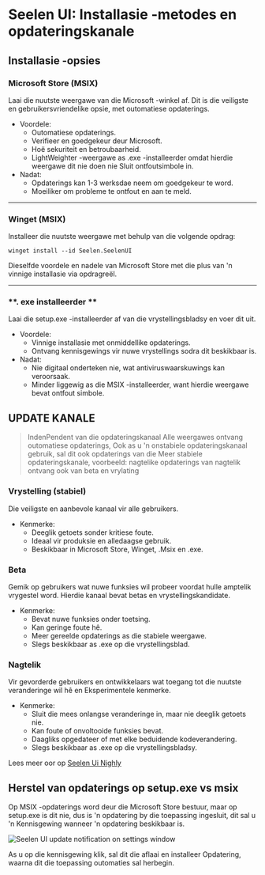 # **Seelen UI: Installasie -metodes en opdateringskanale**

## **Installasie -opsies**

### **Microsoft Store (MSIX)**

Laai die nuutste weergawe van die Microsoft -winkel af. Dit is die veiligste
 en gebruikersvriendelike opsie, met outomatiese opdaterings.

*   Voordele:
    *   Outomatiese opdaterings.
    *   Verifieer en goedgekeur deur Microsoft.
    *   Hoë sekuriteit en betroubaarheid.
    *   LightWeighter -weergawe as .exe -installeerder omdat hierdie weergawe dit nie doen nie
         Sluit ontfoutsimbole in.
*   Nadat:
    *   Opdaterings kan 1-3 werksdae neem om goedgekeur te word.
    *   Moeiliker om probleme te ontfout en aan te meld.

***

### **Winget (MSIX)**

Installeer die nuutste weergawe met behulp van die volgende opdrag:

```pwsh
winget install --id Seelen.SeelenUI
```

Dieselfde voordele en nadele van Microsoft Store met die plus van 'n vinnige installasie via
 opdragreël.

***

### \*\*. exe installeerder \*\*

Laai die setup.exe -installeerder af van die vrystellingsbladsy en voer dit uit.

*   Voordele:
    *   Vinnige installasie met onmiddellike opdaterings.
    *   Ontvang kennisgewings vir nuwe vrystellings sodra dit beskikbaar is.
*   Nadat:
    *   Nie digitaal onderteken nie, wat antiviruswaarskuwings kan veroorsaak.
    *   Minder liggewig as die MSIX -installeerder, want hierdie weergawe bevat ontfout
         simbole.

## **UPDATE KANALE**

> IndenPendent van die opdateringskanaal Alle weergawes ontvang outomatiese opdaterings,
>  Ook as u 'n onstabiele opdateringskanaal gebruik, sal dit ook opdaterings van die
>  Meer stabiele opdateringskanale, voorbeeld: nagtelike opdaterings van nagtelik ontvang
>  ook van beta en vrylating

### **Vrystelling (stabiel)**

Die veiligste en aanbevole kanaal vir alle gebruikers.

*   Kenmerke:
    *   Deeglik getoets sonder kritiese foute.
    *   Ideaal vir produksie en alledaagse gebruik.
    *   Beskikbaar in Microsoft Store, Winget, .Msix en .exe.

### **Beta**

Gemik op gebruikers wat nuwe funksies wil probeer voordat hulle amptelik vrygestel word.
 Hierdie kanaal bevat betas en vrystellingskandidate.

*   Kenmerke:
    *   Bevat nuwe funksies onder toetsing.
    *   Kan geringe foute hê.
    *   Meer gereelde opdaterings as die stabiele weergawe.
    *   Slegs beskikbaar as .exe op die vrystellingsblad.

### **Nagtelik**

Vir gevorderde gebruikers en ontwikkelaars wat toegang tot die nuutste veranderinge wil hê en
 Eksperimentele kenmerke.

*   Kenmerke:
    *   Sluit die mees onlangse veranderinge in, maar nie deeglik getoets nie.
    *   Kan foute of onvoltooide funksies bevat.
    *   Daagliks opgedateer of met elke beduidende kodeverandering.
    *   Slegs beskikbaar as .exe op die vrystellingsbladsy.

Lees meer oor op [Seelen Ui Nighly](./nightly.md)

## **Herstel van opdaterings op setup.exe vs msix**

Op MSIX -opdaterings word deur die Microsoft Store bestuur, maar op setup.exe is dit
 nie, dus is 'n opdatering by die toepassing ingesluit, dit sal u 'n
 Kennisgewing wanneer 'n opdatering beskikbaar is.

![Seelen UI update notification on settings window](https://github.com/Seelen-Inc/slu-blog/blob/master/blog/seelen-ui-distribution-channels/image.png?raw=true)

As u op die kennisgewing klik, sal dit die aflaai en installeer
 Opdatering, waarna dit die toepassing outomaties sal herbegin.
